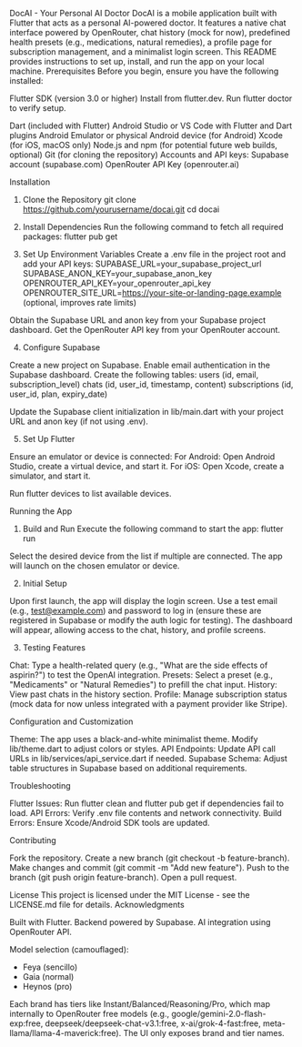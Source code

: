 DocAI - Your Personal AI Doctor
DocAI is a mobile application built with Flutter that acts as a personal AI-powered doctor. It features a native chat interface powered by OpenRouter, chat history (mock for now), predefined health presets (e.g., medications, natural remedies), a profile page for subscription management, and a minimalist login screen. This README provides instructions to set up, install, and run the app on your local machine.
Prerequisites
Before you begin, ensure you have the following installed:

Flutter SDK (version 3.0 or higher)
Install from flutter.dev.
Run flutter doctor to verify setup.


Dart (included with Flutter)
Android Studio or VS Code with Flutter and Dart plugins
Android Emulator or physical Android device (for Android)
Xcode (for iOS, macOS only)
Node.js and npm (for potential future web builds, optional)
Git (for cloning the repository)
Accounts and API keys:
Supabase account (supabase.com)
OpenRouter API Key (openrouter.ai)



Installation
1. Clone the Repository
git clone https://github.com/yourusername/docai.git
cd docai

2. Install Dependencies
Run the following command to fetch all required packages:
flutter pub get

3. Set Up Environment Variables
Create a .env file in the project root and add your API keys:
SUPABASE_URL=your_supabase_project_url
SUPABASE_ANON_KEY=your_supabase_anon_key
OPENROUTER_API_KEY=your_openrouter_api_key
OPENROUTER_SITE_URL=https://your-site-or-landing-page.example (optional, improves rate limits)


Obtain the Supabase URL and anon key from your Supabase project dashboard.
Get the OpenRouter API key from your OpenRouter account.

4. Configure Supabase

Create a new project on Supabase.
Enable email authentication in the Supabase dashboard.
Create the following tables:
users (id, email, subscription_level)
chats (id, user_id, timestamp, content)
subscriptions (id, user_id, plan, expiry_date)


Update the Supabase client initialization in lib/main.dart with your project URL and anon key (if not using .env).

5. Set Up Flutter

Ensure an emulator or device is connected:
For Android: Open Android Studio, create a virtual device, and start it.
For iOS: Open Xcode, create a simulator, and start it.


Run flutter devices to list available devices.

Running the App
1. Build and Run
Execute the following command to start the app:
flutter run


Select the desired device from the list if multiple are connected.
The app will launch on the chosen emulator or device.

2. Initial Setup

Upon first launch, the app will display the login screen.
Use a test email (e.g., test@example.com) and password to log in (ensure these are registered in Supabase or modify the auth logic for testing).
The dashboard will appear, allowing access to the chat, history, and profile screens.

3. Testing Features

Chat: Type a health-related query (e.g., "What are the side effects of aspirin?") to test the OpenAI integration.
Presets: Select a preset (e.g., "Medicaments" or "Natural Remedies") to prefill the chat input.
History: View past chats in the history section.
Profile: Manage subscription status (mock data for now unless integrated with a payment provider like Stripe).

Configuration and Customization

Theme: The app uses a black-and-white minimalist theme. Modify lib/theme.dart to adjust colors or styles.
API Endpoints: Update API call URLs in lib/services/api_service.dart if needed.
Supabase Schema: Adjust table structures in Supabase based on additional requirements.

Troubleshooting

Flutter Issues: Run flutter clean and flutter pub get if dependencies fail to load.
API Errors: Verify .env file contents and network connectivity.
Build Errors: Ensure Xcode/Android SDK tools are updated.

Contributing

Fork the repository.
Create a new branch (git checkout -b feature-branch).
Make changes and commit (git commit -m "Add new feature").
Push to the branch (git push origin feature-branch).
Open a pull request.

License
This project is licensed under the MIT License - see the LICENSE.md file for details.
Acknowledgments

Built with Flutter.
Backend powered by Supabase.
AI integration using OpenRouter API.

Model selection (camouflaged):
- Feya (sencillo)
- Gaia (normal)
- Heynos (pro)

Each brand has tiers like Instant/Balanced/Reasoning/Pro, which map internally to OpenRouter free models (e.g., google/gemini-2.0-flash-exp:free, deepseek/deepseek-chat-v3.1:free, x-ai/grok-4-fast:free, meta-llama/llama-4-maverick:free). The UI only exposes brand and tier names.
